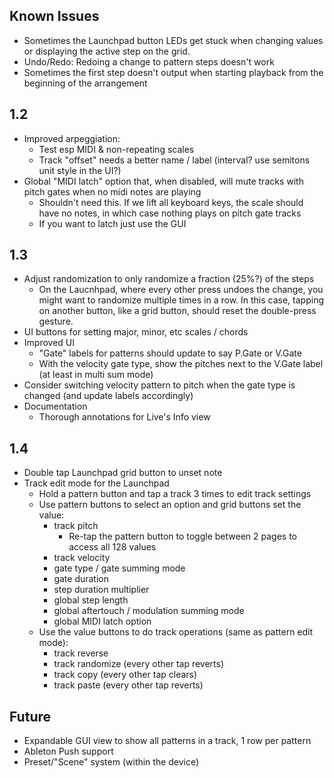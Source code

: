 ## Known Issues
- Sometimes the Launchpad button LEDs get stuck when changing values or displaying the active step on the grid.
- Undo/Redo: Redoing a change to pattern steps doesn't work
- Sometimes the first step doesn't output when starting playback from the beginning of the arrangement

## 1.2
- Improved arpeggiation:
  - Test esp MIDI & non-repeating scales
  - Track "offset" needs a better name / label (interval? use semitons unit style in the UI?)
- Global "MIDI latch" option that, when disabled, will mute tracks with pitch gates when no midi notes are playing
  - Shouldn't need this. If we lift all keyboard keys, the scale should have no notes, in which case nothing plays on pitch gate tracks
  - If you want to latch just use the GUI

## 1.3
- Adjust randomization to only randomize a fraction (25%?) of the steps
  - On the Laucnhpad, where every other press undoes the change, you might want to randomize multiple times in a row. In this case, tapping on another button, like a grid button, should reset the double-press gesture.
- UI buttons for setting major, minor, etc scales / chords
- Improved UI
  - "Gate" labels for patterns should update to say P.Gate or V.Gate
  - With the velocity gate type, show the pitches next to the V.Gate label (at least in multi sum mode)
- Consider switching velocity pattern to pitch when the gate type is changed (and update labels accordingly)
- Documentation
  - Thorough annotations for Live's Info view

## 1.4
- Double tap Launchpad grid button to unset note
- Track edit mode for the Launchpad
  - Hold a pattern button and tap a track 3 times to edit track settings
  - Use pattern buttons to select an option and grid buttons set the value:
    - track pitch
      - Re-tap the pattern button to toggle between 2 pages to access all 128 values
    - track velocity
    - gate type / gate summing mode
    - gate duration
    - step duration multiplier
    - global step length
    - global aftertouch / modulation summing mode
    - global MIDI latch option
  - Use the value buttons to do track operations (same as pattern edit mode):
    - track reverse
    - track randomize (every other tap reverts)
    - track copy (every other tap clears)
    - track paste  (every other tap reverts)

## Future
- Expandable GUI view to show all patterns in a track, 1 row per pattern
- Ableton Push support
- Preset/"Scene" system (within the device)
